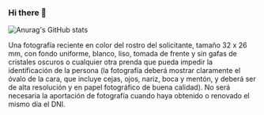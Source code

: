 ### Hi there 👋

![Anurag's GitHub stats](https://github-readme-stats.vercel.app/api?username=pabloep17&show_icons=true&theme=transparent)

Una fotografía reciente en color del rostro del solicitante, tamaño 32 x 26 mm, con fondo uniforme, blanco, liso, tomada de frente y sin gafas de cristales oscuros o cualquier otra prenda que pueda impedir la identificación de la persona (la fotografía deberá mostrar claramente el óvalo de la cara, que incluye cejas, ojos, nariz, boca y mentón, y deberá ser de alta resolución y en papel fotográfico de buena calidad). 
No será necesaria la aportación de fotografía cuando haya obtenido o renovado el mismo día el DNI.

<!--
**pabloep17/pabloep17** is a ✨ _special_ ✨ repository because its `README.md` (this file) appears on your GitHub profile.

Here are some ideas to get you started:

- 🔭 I’m currently working on ...
- 🌱 I’m currently learning ...
- 👯 I’m looking to collaborate on ...
- 🤔 I’m looking for help with ...
- 💬 Ask me about ...
- 📫 How to reach me: ...
- 😄 Pronouns: ...
- ⚡ Fun fact: ...
-->
